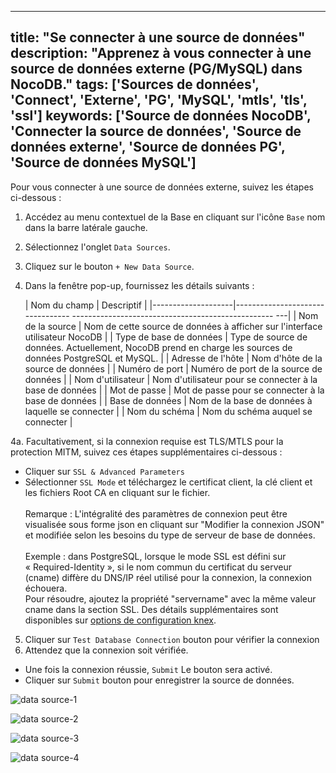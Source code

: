 ***

title: "Se connecter à une source de données"
description: "Apprenez à vous connecter à une source de données externe (PG/MySQL) dans NocoDB."
tags: ['Sources de données', 'Connect', 'Externe', 'PG', 'MySQL', 'mtls', 'tls', 'ssl']
keywords: ['Source de données NocoDB', 'Connecter la source de données', 'Source de données externe', 'Source de données PG', 'Source de données MySQL']
-----------------------------------------------------------------------------------------------------------------------------------------------------------

Pour vous connecter à une source de données externe, suivez les étapes ci-dessous :

1. Accédez au menu contextuel de la Base en cliquant sur l'icône `Base` nom dans la barre latérale gauche.
2. Sélectionnez l'onglet `Data Sources`.
3. Cliquez sur le bouton `+ New Data Source`.
4. Dans la fenêtre pop-up, fournissez les détails suivants :

   | Nom du champ | Descriptif |
   |--------------------|--------------------------------- -------------------------------------------------- ---|
   | Nom de la source | Nom de cette source de données à afficher sur l'interface utilisateur NocoDB |
   | Type de base de données | Type de source de données. Actuellement, NocoDB prend en charge les sources de données PostgreSQL et MySQL. |
   | Adresse de l'hôte | Nom d'hôte de la source de données |
   | Numéro de port | Numéro de port de la source de données |
   | Nom d'utilisateur | Nom d'utilisateur pour se connecter à la base de données |
   | Mot de passe | Mot de passe pour se connecter à la base de données |
   | Base de données | Nom de la base de données à laquelle se connecter |
   | Nom du schéma | Nom du schéma auquel se connecter |

4a. Facultativement, si la connexion requise est TLS/MTLS pour la protection MITM, suivez ces étapes supplémentaires ci-dessous :

* Cliquer sur `SSL & Advanced Parameters`
* Sélectionner `SSL Mode` et téléchargez le certificat client, la clé client et les fichiers Root CA en cliquant sur le fichier.\
  \
  Remarque : L'intégralité des paramètres de connexion peut être visualisée sous forme json en cliquant sur "Modifier la connexion JSON" et modifiée selon les besoins du type de serveur de base de données.\
  \
  Exemple : dans PostgreSQL, lorsque le mode SSL est défini sur « Required-Identity », si le nom commun du certificat du serveur (cname) diffère du DNS/IP réel utilisé pour la connexion, la connexion échouera.\
  Pour résoudre, ajoutez la propriété "servername" avec la même valeur cname dans la section SSL. Des détails supplémentaires sont disponibles sur [options de configuration knex](https://knexjs.org/guide/#configuration-options).

5. Cliquer sur `Test Database Connection` bouton pour vérifier la connexion
6. Attendez que la connexion soit vérifiée.

* Une fois la connexion réussie, `Submit` Le bouton sera activé.
* Cliquer sur `Submit` bouton pour enregistrer la source de données.

![data source-1](/img/v2/data-source/data-source-connect-1.png)

![data source-2](/img/v2/data-source/data-source-connect-2.png)

![data source-3](/img/v2/data-source/data-source-connect-3.png)

![data source-4](/img/v2/data-source/data-source-connect-4a.png)

